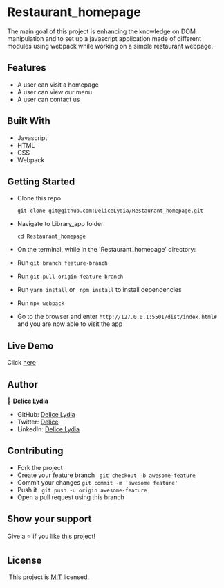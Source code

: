 # Restaurant_homepage

The main goal of this project is enhancing the knowledge on DOM manipulation and to set up a javascript application made of different modules using webpack while working on a simple restaurant webpage.


## Features

- A user can visit a homepage
- A user can view our menu
- A user can contact us

## Built With

- Javascript
- HTML
- CSS
- Webpack

## Getting Started

* Clone this repo
    ```
    git clone git@github.com:DeliceLydia/Restaurant_homepage.git
    ```
* Navigate to Library_app folder
    ```
    cd Restaurant_homepage
    ```
* On the terminal, while in the 'Restaurant_homepage' directory:

* Run ``` git branch feature-branch ```

* Run ``` git pull origin feature-branch ```

* Run ``` yarn install ``` or ``` npm install``` to install dependencies

* Run ``` npx webpack ```
   
* Go to the browser and enter 
    ```http://127.0.0.1:5501/dist/index.html#``` and you are now able to visit the app


## Live Demo

Click [here](https://delicelydia.github.io/Restaurant_homepage/#)

## Author

👤 **Delice Lydia**
  - GitHub: [Delice Lydia](https://github.com/DeliceLydia)
  - Twitter: [Delice](https://twitter.com/IngabireLydia3)
  - LinkedIn: [Delice Lydia](https://www.linkedin.com/in/delice-lydia/)

## Contributing

- Fork the project
- Create your feature branch ``` git checkout -b awesome-feature```
- Commit your changes ``` git commit -m 'awesome feature' ```
- Push it ``` git push -u origin awesome-feature```
-  Open a pull request using this branch

## Show your support

Give a ⭐️ if you like this project!

## License
​
This project is [MIT](https://github.com/DeliceLydia/Restaurant_homepage/blob/master/LICENSE) licensed.
